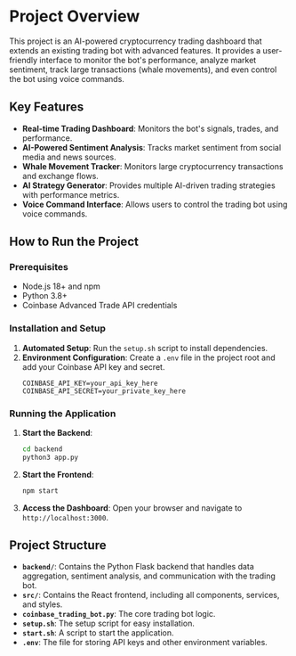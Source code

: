 
# Project Overview

This project is an AI-powered cryptocurrency trading dashboard that extends an existing trading bot with advanced features. It provides a user-friendly interface to monitor the bot's performance, analyze market sentiment, track large transactions (whale movements), and even control the bot using voice commands.

## Key Features

- **Real-time Trading Dashboard**: Monitors the bot's signals, trades, and performance.
- **AI-Powered Sentiment Analysis**: Tracks market sentiment from social media and news sources.
- **Whale Movement Tracker**: Monitors large cryptocurrency transactions and exchange flows.
- **AI Strategy Generator**: Provides multiple AI-driven trading strategies with performance metrics.
- **Voice Command Interface**: Allows users to control the trading bot using voice commands.

## How to Run the Project

### Prerequisites

- Node.js 18+ and npm
- Python 3.8+
- Coinbase Advanced Trade API credentials

### Installation and Setup

1. **Automated Setup**: Run the `setup.sh` script to install dependencies.
2. **Environment Configuration**: Create a `.env` file in the project root and add your Coinbase API key and secret.
   ```
   COINBASE_API_KEY=your_api_key_here
   COINBASE_API_SECRET=your_private_key_here
   ```

### Running the Application

1. **Start the Backend**:
   ```bash
   cd backend
   python3 app.py
   ```
2. **Start the Frontend**:
   ```bash
   npm start
   ```
3. **Access the Dashboard**: Open your browser and navigate to `http://localhost:3000`.

## Project Structure

- **`backend/`**: Contains the Python Flask backend that handles data aggregation, sentiment analysis, and communication with the trading bot.
- **`src/`**: Contains the React frontend, including all components, services, and styles.
- **`coinbase_trading_bot.py`**: The core trading bot logic.
- **`setup.sh`**: The setup script for easy installation.
- **`start.sh`**: A script to start the application.
- **`.env`**: The file for storing API keys and other environment variables.

